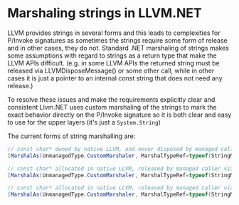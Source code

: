 # Marshaling strings in LLVM.NET
LLVM provides strings in several forms and this leads to complexities for
P/Invoke signatures as sometimes the strings require some form of release
and in other cases, they do not. Standard .NET marshaling of strings makes
some assumptions with regard to strings as a return type that make the LLVM
APIs difficult. (e.g. in some LLVM APIs the returned string must be released
via LLVMDisposeMessage() or some other call, while in other cases it is just
a pointer to an internal const string that does not need any release.)

To resolve these issues and make the requirements explicitly clear and consistent
Llvm.NET uses custom marshaling of the strings to mark the exact behavior directly
on the P/Invoke signature so it is both clear and easy to use for the upper layers
(it's just a `System.String`)

The current forms of string marshalling are:

```C#
// const char* owned by native LLVM, and never disposed by managed callers (just copy to managed string)
[MarshalAs(UnmanagedType.CustomMarshaler, MarshalTypeRef=typeof(StringMarshaler))]

// const char* allocated in native LLVM, released by managed caller via LLVMDisposeMessage
[MarshalAs(UnmanagedType.CustomMarshaler, MarshalTypeRef=typeof(StringMarshaler), MarshalCookie="DisposeMessage")]

// const char* allocated in native LLVM, released by managed caller via LLVMDisposeMangledSymbol
[MarshalAs(UnmanagedType.CustomMarshaler, MarshalTypeRef=typeof(StringMarshaler), MarshalCookie="MangledSymbol")]

```
